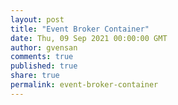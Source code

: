 ```yaml
---
layout: post
title: "Event Broker Container"
date: Thu, 09 Sep 2021 00:00:00 GMT
author: gvensan
comments: true
published: true
share: true
permalink: event-broker-container
---
```

